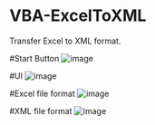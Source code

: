 # VBA-ExcelToXML
Transfer Excel to XML format.

#Start Button
![image](https://github.com/napyang/VBA-ExcelToXML/raw/master/screenshots/StartButton.png)

#UI
![image](https://github.com/napyang/VBA-ExcelToXML/raw/master/screenshots/UI.png)

#Excel file format
![image](https://github.com/napyang/VBA-ExcelToXML/raw/master/screenshots/excel.png)

#XML file format
![image](https://github.com/napyang/VBA-ExcelToXML/raw/master/screenshots/xml.png)
